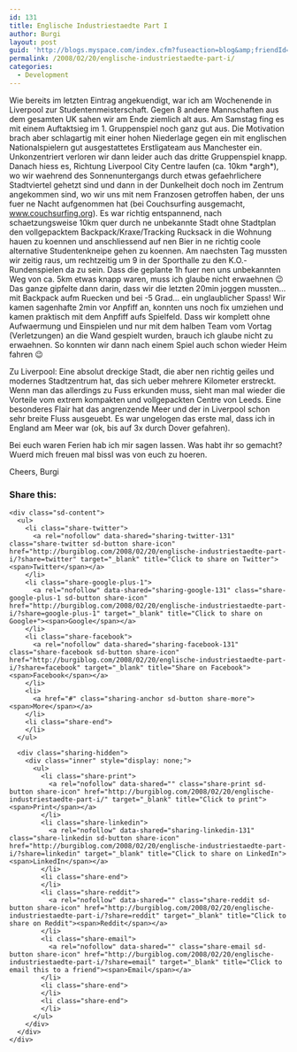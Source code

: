 ```yaml
---
id: 131
title: Englische Industriestaedte Part I
author: Burgi
layout: post
guid: 'http://blogs.myspace.com/index.cfm?fuseaction=blog&amp;friendId=11116526'
permalink: /2008/02/20/englische-industriestaedte-part-i/
categories:
  - Development
---
```

<p class="wp-flattr-button">
  <a class="FlattrButton" style="display:none;" href="http://burgiblog.com/2008/02/20/englische-industriestaedte-part-i/" title=" Englische Industriestaedte Part I" rev="flattr;uid:BurkhardR;language:en_GB;category:audio;tags:blog;button:compact;">Wie bereits im letzten Eintrag angekuendigt, war ich am Wochenende in Liverpool zur Studentenmeisterschaft. Gegen 8 andere Mannschaften aus dem gesamten UK sahen wir am Ende ziemlich alt aus. Am...</a>
</p>

Wie bereits im letzten Eintrag angekuendigt, war ich am Wochenende in Liverpool zur Studentenmeisterschaft. Gegen 8 andere Mannschaften aus dem gesamten UK sahen wir am Ende ziemlich alt aus. Am Samstag fing es mit einem Auftaktsieg im 1. Gruppenspiel noch ganz gut aus. Die Motivation brach aber schlagartig mit einer hohen Niederlage gegen ein mit englischen Nationalspielern gut ausgestattetes Erstligateam aus Manchester ein. Unkonzentriert verloren wir dann leider auch das dritte Gruppenspiel knapp. Danach hiess es, Richtung Liverpool City Centre laufen (ca. 10km \*argh\*), wo wir waehrend des Sonnenuntergangs durch etwas gefaehrlichere Stadtviertel gehetzt sind und dann in der Dunkelheit doch noch im Zentrum angekommen sind, wo wir uns mit nem Franzosen getroffen haben, der uns fuer ne Nacht aufgenommen hat (bei Couchsurfing ausgemacht, www.couchsurfing.org). Es war richtig entspannend, nach schaetzungsweise 10km quer durch ne unbekannte Stadt ohne Stadtplan den vollgepacktem Backpack/Kraxe/Tracking Rucksack in die Wohnung hauen zu koennen und anschliessend auf nen Bier in ne richtig coole alternative Studentenkneipe gehen zu koennen. Am naechsten Tag mussten wir zeitig raus, um rechtzeitig um 9 in der Sporthalle zu den K.O.-Rundenspielen da zu sein. Dass die geplante 1h fuer nen uns unbekannten Weg von ca. 5km etwas knapp waren, muss ich glaube nicht erwaehnen 😉 Das ganze gipfelte dann darin, dass wir die letzten 20min joggen mussten&#8230; mit Backpack aufm Ruecken und bei -5 Grad&#8230; ein unglaublicher Spass! Wir kamen sagenhafte 2min vor Anpfiff an, konnten uns noch fix umziehen und kamen praktisch mit dem Anpfiff aufs Spielfeld. Dass wir komplett ohne Aufwaermung und Einspielen und nur mit dem halben Team vom Vortag (Verletzungen) an die Wand gespielt wurden, brauch ich glaube nicht zu erwaehnen. So konnten wir dann nach einem Spiel auch schon wieder Heim fahren 😉

Zu Liverpool: Eine absolut dreckige Stadt, die aber nen richtig geiles und modernes Stadtzentrum hat, das sich ueber mehrere Kilometer erstreckt. Wenn man das allerdings zu Fuss erkunden muss, sieht man mal wieder die Vorteile vom extrem kompakten und vollgepackten Centre von Leeds. Eine besonderes Flair hat das angrenzende Meer und der in Liverpool schon sehr breite Fluss ausgeuebt. Es war ungelogen das erste mal, dass ich in England am Meer war (ok, bis auf 3x durch Dover gefahren).

Bei euch waren Ferien hab ich mir sagen lassen. Was habt ihr so gemacht? Wuerd mich freuen mal bissl was von euch zu hoeren.

Cheers, Burgi

<div class="sharedaddy sd-sharing-enabled">
  <div class="robots-nocontent sd-block sd-social sd-social-icon-text sd-sharing">
    <h3 class="sd-title">
      Share this:
    </h3>
    
    <div class="sd-content">
      <ul>
        <li class="share-twitter">
          <a rel="nofollow" data-shared="sharing-twitter-131" class="share-twitter sd-button share-icon" href="http://burgiblog.com/2008/02/20/englische-industriestaedte-part-i/?share=twitter" target="_blank" title="Click to share on Twitter"><span>Twitter</span></a>
        </li>
        <li class="share-google-plus-1">
          <a rel="nofollow" data-shared="sharing-google-131" class="share-google-plus-1 sd-button share-icon" href="http://burgiblog.com/2008/02/20/englische-industriestaedte-part-i/?share=google-plus-1" target="_blank" title="Click to share on Google+"><span>Google</span></a>
        </li>
        <li class="share-facebook">
          <a rel="nofollow" data-shared="sharing-facebook-131" class="share-facebook sd-button share-icon" href="http://burgiblog.com/2008/02/20/englische-industriestaedte-part-i/?share=facebook" target="_blank" title="Share on Facebook"><span>Facebook</span></a>
        </li>
        <li>
          <a href="#" class="sharing-anchor sd-button share-more"><span>More</span></a>
        </li>
        <li class="share-end">
        </li>
      </ul>
      
      <div class="sharing-hidden">
        <div class="inner" style="display: none;">
          <ul>
            <li class="share-print">
              <a rel="nofollow" data-shared="" class="share-print sd-button share-icon" href="http://burgiblog.com/2008/02/20/englische-industriestaedte-part-i/" target="_blank" title="Click to print"><span>Print</span></a>
            </li>
            <li class="share-linkedin">
              <a rel="nofollow" data-shared="sharing-linkedin-131" class="share-linkedin sd-button share-icon" href="http://burgiblog.com/2008/02/20/englische-industriestaedte-part-i/?share=linkedin" target="_blank" title="Click to share on LinkedIn"><span>LinkedIn</span></a>
            </li>
            <li class="share-end">
            </li>
            <li class="share-reddit">
              <a rel="nofollow" data-shared="" class="share-reddit sd-button share-icon" href="http://burgiblog.com/2008/02/20/englische-industriestaedte-part-i/?share=reddit" target="_blank" title="Click to share on Reddit"><span>Reddit</span></a>
            </li>
            <li class="share-email">
              <a rel="nofollow" data-shared="" class="share-email sd-button share-icon" href="http://burgiblog.com/2008/02/20/englische-industriestaedte-part-i/?share=email" target="_blank" title="Click to email this to a friend"><span>Email</span></a>
            </li>
            <li class="share-end">
            </li>
            <li class="share-end">
            </li>
          </ul>
        </div>
      </div>
    </div>
  </div>
</div>